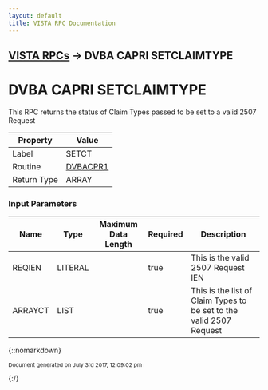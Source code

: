 ```yaml
---
layout: default
title: VISTA RPC Documentation
---
```


## [VISTA RPCs](TableOfContents) &#8594; DVBA CAPRI SETCLAIMTYPE
# DVBA CAPRI SETCLAIMTYPE

This RPC returns the status of Claim Types passed to be set to a valid 2507 Request

Property | Value
--- | ---
Label | SETCT
Routine | [DVBACPR1](http://code.osehra.org/dox/Routine_DVBACPR1_source.html)
Return Type | ARRAY


### Input Parameters

Name | Type | Maximum Data Length | Required | Description
--- | --- | --- | --- | ---
REQIEN | LITERAL |  | true | This is the valid 2507 Request IEN
ARRAYCT | LIST |  | true | This is the list of Claim Types to be set to the valid 2507 Request



{::nomarkdown} <br/><p style="font-size: 11px">Document generated on July 3rd 2017, 12:09:02 pm</p>{:/}